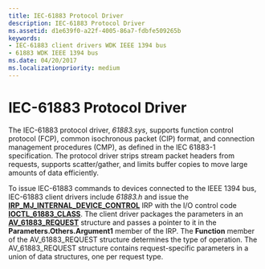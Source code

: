 ```yaml
---
title: IEC-61883 Protocol Driver
description: IEC-61883 Protocol Driver
ms.assetid: d1e639f0-a22f-4005-86a7-fdbfe509265b
keywords:
- IEC-61883 client drivers WDK IEEE 1394 bus
- 61883 WDK IEEE 1394 bus
ms.date: 04/20/2017
ms.localizationpriority: medium
---
```


# IEC-61883 Protocol Driver





The IEC-61883 protocol driver, *61883.sys*, supports function control protocol (FCP), common isochronous packet (CIP) format, and connection management procedures (CMP), as defined in the IEC 61883-1 specification. The protocol driver strips stream packet headers from requests, supports scatter/gather, and limits buffer copies to move large amounts of data efficiently.

To issue IEC-61883 commands to devices connected to the IEEE 1394 bus, IEC-61883 client drivers include *61883.h* and issue the [**IRP\_MJ\_INTERNAL\_DEVICE\_CONTROL**](https://docs.microsoft.com/windows-hardware/drivers/kernel/irp-mj-internal-device-control) IRP with the I/O control code [**IOCTL\_61883\_CLASS**](https://docs.microsoft.com/windows-hardware/drivers/ddi/61883/ni-61883-ioctl_61883_class). The client driver packages the parameters in an [**AV\_61883\_REQUEST**](https://docs.microsoft.com/windows-hardware/drivers/ddi/61883/ns-61883-_av_61883_request) structure and passes a pointer to it in the **Parameters.Others.Argument1** member of the IRP. The **Function** member of the AV\_61883\_REQUEST structure determines the type of operation. The AV\_61883\_REQUEST structure contains request-specific parameters in a union of data structures, one per request type.

 

 




